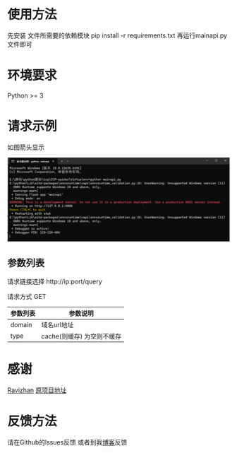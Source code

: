 # 使用方法
先安装 文件所需要的依赖模块 
pip install -r requirements.txt
再运行mainapi.py文件即可

# 环境要求
Python >= 3

# 请求示例

如图箭头显示

![url链接](https://raw.githubusercontent.com/Suxiaoqinx/icp_api/refs/heads/main/7a87c3a5-037f-4bd4-81a4-72b1afc71cde.png)

## 参数列表

请求链接选择 http://ip:port/query

请求方式 GET

|  参数列表  | 参数说明 |
|  ----  | ---- |
| domain | 域名url地址|
| type | cache(则缓存) 为空则不缓存 |

# 感谢
[Ravizhan](https://github.com/ravizhan)
[原项目地址](https://github.com/ravizhan/ICP-spider)

# 反馈方法
请在Github的lssues反馈 或者到我[博客](https://www.toubiec.cn)反馈
